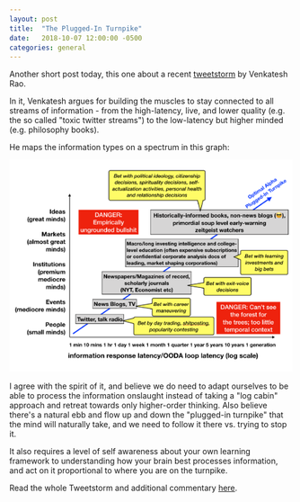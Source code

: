 ```yaml
---
layout: post
title:  "The Plugged-In Turnpike"
date:   2018-10-07 12:00:00 -0500
categories: general
---
```


Another short post today, this one about a recent [tweetstorm](https://twitter.com/vgr/status/1047925106423603200) by Venkatesh Rao.

In it, Venkatesh argues for building the muscles to stay connected to all streams of information - from the high-latency, live, and lower quality (e.g. the so called "toxic twitter streams") to the low-latency but higher minded (e.g. philosophy books).

He maps the information types on a spectrum in this graph:

![Plugged-In Turnpike](/assets/img/plugged-in-turnpike.png)

I agree with the spirit of it, and believe we do need to adapt ourselves to be able to process the information onslaught instead of taking a "log cabin" approach and retreat towards only higher-order thinking. Also believe there's a natural ebb and flow up and down the "plugged-in turnpike" that the mind will naturally take, and we need to follow it there vs. trying to stop it.

It also requires a level of self awareness about your own learning framework to understanding how your brain best processes information, and act on it proportional to where you are on the turnpike.

Read the whole Tweetstorm and additional commentary [here](https://mailchi.mp/ribbonfarm/against-waldenponding?e=1b024ecc76).

